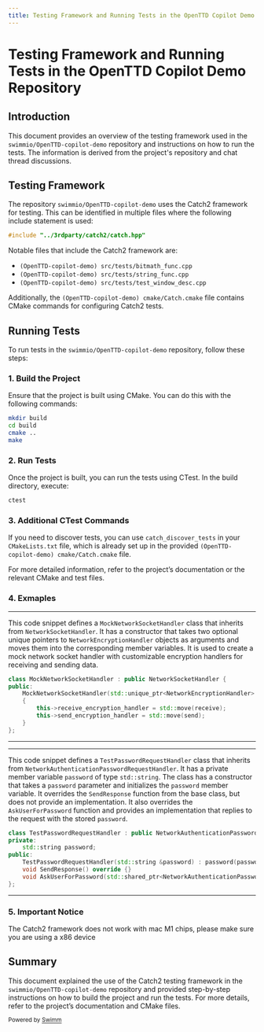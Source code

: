 ```yaml
---
title: Testing Framework and Running Tests in the OpenTTD Copilot Demo Repository
---
```

# Testing Framework and Running Tests in the OpenTTD Copilot Demo Repository

## Introduction

This document provides an overview of the testing framework used in the `swimmio/OpenTTD-copilot-demo` repository and instructions on how to run the tests. The information is derived from the project's repository and chat thread discussions.

## Testing Framework

The repository `swimmio/OpenTTD-copilot-demo` uses the Catch2 framework for testing. This can be identified in multiple files where the following include statement is used:

```cpp
#include "../3rdparty/catch2/catch.hpp"
```

Notable files that include the Catch2 framework are:

- <SwmPath repo-id="Z2l0aHViJTNBJTNBT3BlblRURC1jb3BpbG90LWRlbW8lM0ElM0Fzd2ltbWlv" repo-name="OpenTTD-copilot-demo" path="src/tests/bitmath_func.cpp">`(OpenTTD-copilot-demo) src/tests/bitmath_func.cpp`</SwmPath>
- <SwmPath repo-id="Z2l0aHViJTNBJTNBT3BlblRURC1jb3BpbG90LWRlbW8lM0ElM0Fzd2ltbWlv" repo-name="OpenTTD-copilot-demo" path="src/tests/string_func.cpp">`(OpenTTD-copilot-demo) src/tests/string_func.cpp`</SwmPath>
- <SwmPath repo-id="Z2l0aHViJTNBJTNBT3BlblRURC1jb3BpbG90LWRlbW8lM0ElM0Fzd2ltbWlv" repo-name="OpenTTD-copilot-demo" path="src/tests/test_window_desc.cpp">`(OpenTTD-copilot-demo) src/tests/test_window_desc.cpp`</SwmPath>

Additionally, the <SwmPath repo-id="Z2l0aHViJTNBJTNBT3BlblRURC1jb3BpbG90LWRlbW8lM0ElM0Fzd2ltbWlv" repo-name="OpenTTD-copilot-demo" path="cmake/Catch.cmake">`(OpenTTD-copilot-demo) cmake/Catch.cmake`</SwmPath> file contains CMake commands for configuring Catch2 tests.

## Running Tests

To run tests in the `swimmio/OpenTTD-copilot-demo` repository, follow these steps:

### 1\. Build the Project

Ensure that the project is built using CMake. You can do this with the following commands:

```sh
mkdir build
cd build
cmake ..
make
```

### 2\. Run Tests

Once the project is built, you can run the tests using CTest. In the build directory, execute:

```sh
ctest
```

### 3\. Additional CTest Commands

If you need to discover tests, you can use `catch_discover_tests` in your `CMakeLists.txt` file, which is already set up in the provided <SwmPath repo-id="Z2l0aHViJTNBJTNBT3BlblRURC1jb3BpbG90LWRlbW8lM0ElM0Fzd2ltbWlv" repo-name="OpenTTD-copilot-demo" path="cmake/Catch.cmake">`(OpenTTD-copilot-demo) cmake/Catch.cmake`</SwmPath> file.

For more detailed information, refer to the project’s documentation or the relevant CMake and test files.

### 4\. Exmaples

<SwmSnippet path="/src/tests/test_network_crypto.cpp" line="23" repo-id="Z2l0aHViJTNBJTNBT3BlblRURC1jb3BpbG90LWRlbW8lM0ElM0Fzd2ltbWlv">

---

This code snippet defines a <SwmToken path="/src/tests/test_network_crypto.cpp" pos="23:2:2" line-data="class MockNetworkSocketHandler : public NetworkSocketHandler {" repo-id="Z2l0aHViJTNBJTNBT3BlblRURC1jb3BpbG90LWRlbW8lM0ElM0Fzd2ltbWlv" repo-name="OpenTTD-copilot-demo">`MockNetworkSocketHandler`</SwmToken> class that inherits from <SwmToken path="/src/network/core/core.h" pos="43:2:2" line-data="class NetworkSocketHandler {" repo-id="Z2l0aHViJTNBJTNBT3BlblRURC1jb3BpbG90LWRlbW8lM0ElM0Fzd2ltbWlv" repo-name="OpenTTD-copilot-demo">`NetworkSocketHandler`</SwmToken>. It has a constructor that takes two optional unique pointers to `NetworkEncryptionHandler` objects as arguments and moves them into the corresponding member variables. It is used to create a mock network socket handler with customizable encryption handlers for receiving and sending data.

```c++
class MockNetworkSocketHandler : public NetworkSocketHandler {
public:
	MockNetworkSocketHandler(std::unique_ptr<NetworkEncryptionHandler> &&receive = {}, std::unique_ptr<NetworkEncryptionHandler> &&send = {})
	{
		this->receive_encryption_handler = std::move(receive);
		this->send_encryption_handler = std::move(send);
	}
};
```

---

</SwmSnippet>

<SwmSnippet path="/src/tests/test_network_crypto.cpp" line="54" repo-id="Z2l0aHViJTNBJTNBT3BlblRURC1jb3BpbG90LWRlbW8lM0ElM0Fzd2ltbWlv">

---

This code snippet defines a `TestPasswordRequestHandler` class that inherits from `NetworkAuthenticationPasswordRequestHandler`. It has a private member variable `password` of type `std::string`. The class has a constructor that takes a `password` parameter and initializes the `password` member variable. It overrides the `SendResponse` function from the base class, but does not provide an implementation. It also overrides the `AskUserForPassword` function and provides an implementation that replies to the request with the stored `password`.

```c++
class TestPasswordRequestHandler : public NetworkAuthenticationPasswordRequestHandler {
private:
	std::string password;
public:
	TestPasswordRequestHandler(std::string &password) : password(password) {}
	void SendResponse() override {}
	void AskUserForPassword(std::shared_ptr<NetworkAuthenticationPasswordRequest> request) override { request->Reply(this->password); }
};
```

---

</SwmSnippet>

### 5\. Important Notice

The Catch2 framework does not work with mac M1 chips, please make sure you are using a x86 device

## Summary

This document explained the use of the Catch2 testing framework in the `swimmio/OpenTTD-copilot-demo` repository and provided step-by-step instructions on how to build the project and run the tests. For more details, refer to the project’s documentation and CMake files.

<SwmMeta version="3.0.0"><sup>Powered by [Swimm](https://app.swimm.io/)</sup></SwmMeta>
